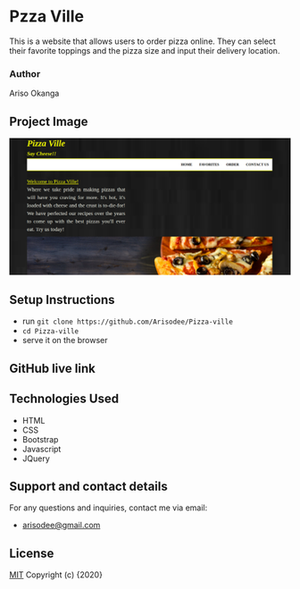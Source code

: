 # Pzza Ville
This is a website that allows users to order pizza online. They can select their favorite toppings and the pizza size and input their delivery location.
### Author
Ariso Okanga

## Project Image
![Pizza-ville](/images/project-image.png)
## Setup Instructions
- run `git clone https://github.com/Arisodee/Pizza-ville`
- `cd Pizza-ville`
- serve it on the browser
## GitHub live link

## Technologies Used
* HTML
* CSS
* Bootstrap
* Javascript
* JQuery
## Support and contact details
For any questions and inquiries, contact me via email:
* arisodee@gmail.com
## License
[MIT](https://choosealicense.com/licenses/mit/)
Copyright (c) {2020}
